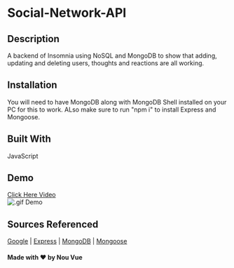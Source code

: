 # Social-Network-API
## Description
A backend of Insomnia using NoSQL and MongoDB to show that adding, updating and deleting users, thoughts and reactions are all working.

## Installation
You will need to have MongoDB along with MongoDB Shell installed on your PC for this to work. ALso make sure to run "npm i" to install Express and Mongoose.

## Built With
JavaScript

## Demo 
[Click Here Video](https://drive.google.com/file/d/19wSbLwt3w0Ou6C8sB5lgvUgBU9eF2M_z/view)<br/>
![.gif Demo](https://github.com/AndyBoyee604/Social-Network-API/blob/main/public/assets/images/Nou-Social-Network-API.gif)

## Sources Referenced
[Google](https://www.google.com) |
[Express](https://expressjs.com/) |
[MongoDB](https://www.mongodb.com/) |
[Mongoose](https://www.npmjs.com/package/mongoose)

#### Made with ❤️ by Nou Vue
